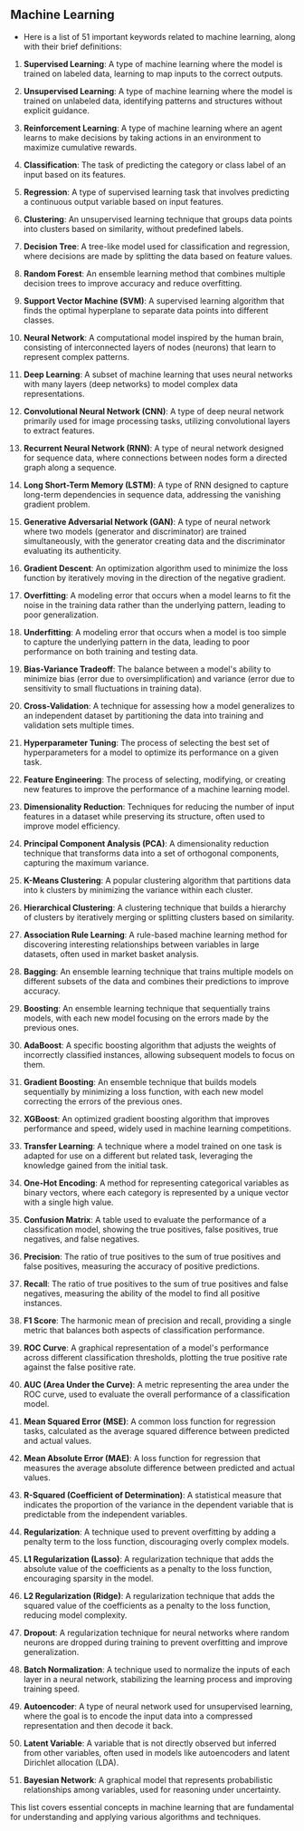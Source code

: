 
## Machine Learning

- Here is a list of 51 important keywords related to machine learning, along with their brief definitions:

1. **Supervised Learning**: A type of machine learning where the model is trained on labeled data, learning to map inputs to the correct outputs.

2. **Unsupervised Learning**: A type of machine learning where the model is trained on unlabeled data, identifying patterns and structures without explicit guidance.

3. **Reinforcement Learning**: A type of machine learning where an agent learns to make decisions by taking actions in an environment to maximize cumulative rewards.

4. **Classification**: The task of predicting the category or class label of an input based on its features.

5. **Regression**: A type of supervised learning task that involves predicting a continuous output variable based on input features.

6. **Clustering**: An unsupervised learning technique that groups data points into clusters based on similarity, without predefined labels.

7. **Decision Tree**: A tree-like model used for classification and regression, where decisions are made by splitting the data based on feature values.

8. **Random Forest**: An ensemble learning method that combines multiple decision trees to improve accuracy and reduce overfitting.

9. **Support Vector Machine (SVM)**: A supervised learning algorithm that finds the optimal hyperplane to separate data points into different classes.

10. **Neural Network**: A computational model inspired by the human brain, consisting of interconnected layers of nodes (neurons) that learn to represent complex patterns.

11. **Deep Learning**: A subset of machine learning that uses neural networks with many layers (deep networks) to model complex data representations.

12. **Convolutional Neural Network (CNN)**: A type of deep neural network primarily used for image processing tasks, utilizing convolutional layers to extract features.

13. **Recurrent Neural Network (RNN)**: A type of neural network designed for sequence data, where connections between nodes form a directed graph along a sequence.

14. **Long Short-Term Memory (LSTM)**: A type of RNN designed to capture long-term dependencies in sequence data, addressing the vanishing gradient problem.

15. **Generative Adversarial Network (GAN)**: A type of neural network where two models (generator and discriminator) are trained simultaneously, with the generator creating data and the discriminator evaluating its authenticity.

16. **Gradient Descent**: An optimization algorithm used to minimize the loss function by iteratively moving in the direction of the negative gradient.

17. **Overfitting**: A modeling error that occurs when a model learns to fit the noise in the training data rather than the underlying pattern, leading to poor generalization.

18. **Underfitting**: A modeling error that occurs when a model is too simple to capture the underlying pattern in the data, leading to poor performance on both training and testing data.

19. **Bias-Variance Tradeoff**: The balance between a model's ability to minimize bias (error due to oversimplification) and variance (error due to sensitivity to small fluctuations in training data).

20. **Cross-Validation**: A technique for assessing how a model generalizes to an independent dataset by partitioning the data into training and validation sets multiple times.

21. **Hyperparameter Tuning**: The process of selecting the best set of hyperparameters for a model to optimize its performance on a given task.

22. **Feature Engineering**: The process of selecting, modifying, or creating new features to improve the performance of a machine learning model.

23. **Dimensionality Reduction**: Techniques for reducing the number of input features in a dataset while preserving its structure, often used to improve model efficiency.

24. **Principal Component Analysis (PCA)**: A dimensionality reduction technique that transforms data into a set of orthogonal components, capturing the maximum variance.

25. **K-Means Clustering**: A popular clustering algorithm that partitions data into k clusters by minimizing the variance within each cluster.

26. **Hierarchical Clustering**: A clustering technique that builds a hierarchy of clusters by iteratively merging or splitting clusters based on similarity.

27. **Association Rule Learning**: A rule-based machine learning method for discovering interesting relationships between variables in large datasets, often used in market basket analysis.

28. **Bagging**: An ensemble learning technique that trains multiple models on different subsets of the data and combines their predictions to improve accuracy.

29. **Boosting**: An ensemble learning technique that sequentially trains models, with each new model focusing on the errors made by the previous ones.

30. **AdaBoost**: A specific boosting algorithm that adjusts the weights of incorrectly classified instances, allowing subsequent models to focus on them.

31. **Gradient Boosting**: An ensemble technique that builds models sequentially by minimizing a loss function, with each new model correcting the errors of the previous ones.

32. **XGBoost**: An optimized gradient boosting algorithm that improves performance and speed, widely used in machine learning competitions.

33. **Transfer Learning**: A technique where a model trained on one task is adapted for use on a different but related task, leveraging the knowledge gained from the initial task.

34. **One-Hot Encoding**: A method for representing categorical variables as binary vectors, where each category is represented by a unique vector with a single high value.

35. **Confusion Matrix**: A table used to evaluate the performance of a classification model, showing the true positives, false positives, true negatives, and false negatives.

36. **Precision**: The ratio of true positives to the sum of true positives and false positives, measuring the accuracy of positive predictions.

37. **Recall**: The ratio of true positives to the sum of true positives and false negatives, measuring the ability of the model to find all positive instances.

38. **F1 Score**: The harmonic mean of precision and recall, providing a single metric that balances both aspects of classification performance.

39. **ROC Curve**: A graphical representation of a model's performance across different classification thresholds, plotting the true positive rate against the false positive rate.

40. **AUC (Area Under the Curve)**: A metric representing the area under the ROC curve, used to evaluate the overall performance of a classification model.

41. **Mean Squared Error (MSE)**: A common loss function for regression tasks, calculated as the average squared difference between predicted and actual values.

42. **Mean Absolute Error (MAE)**: A loss function for regression that measures the average absolute difference between predicted and actual values.

43. **R-Squared (Coefficient of Determination)**: A statistical measure that indicates the proportion of the variance in the dependent variable that is predictable from the independent variables.

44. **Regularization**: A technique used to prevent overfitting by adding a penalty term to the loss function, discouraging overly complex models.

45. **L1 Regularization (Lasso)**: A regularization technique that adds the absolute value of the coefficients as a penalty to the loss function, encouraging sparsity in the model.

46. **L2 Regularization (Ridge)**: A regularization technique that adds the squared value of the coefficients as a penalty to the loss function, reducing model complexity.

47. **Dropout**: A regularization technique for neural networks where random neurons are dropped during training to prevent overfitting and improve generalization.

48. **Batch Normalization**: A technique used to normalize the inputs of each layer in a neural network, stabilizing the learning process and improving training speed.

49. **Autoencoder**: A type of neural network used for unsupervised learning, where the goal is to encode the input data into a compressed representation and then decode it back.

50. **Latent Variable**: A variable that is not directly observed but inferred from other variables, often used in models like autoencoders and latent Dirichlet allocation (LDA).

51. **Bayesian Network**: A graphical model that represents probabilistic relationships among variables, used for reasoning under uncertainty.

This list covers essential concepts in machine learning that are fundamental for understanding and applying various algorithms and techniques.
